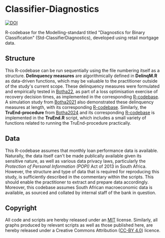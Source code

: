 # Classifier-Diagnostics
[![DOI](https://zenodo.org/badge/DOI/10.5281/zenodo.13799785.svg)](https://doi.org/10.5281/zenodo.13799785)

 R-codebase for the Modelling-standard titled "Diagnostics for Binary Classification" (Std-ClassifierDiagnostics), developed using retail mortgage data.


## Structure
This R-codebase can be run sequentially using the file numbering itself as a structure. **Delinquency measures** are algorithmically defined in **DelinqM.R** as data-driven functions, which may be valuable to the practitioner outside of the study's current scope. These delinquency measures were formulated and empirically tested in [Botha22](https://www.researchgate.net/publication/358329458_The_loss_optimization_of_loan_recovery_decision_times_using_forecast_cashflows), as part of a loss optimisation exercise of recovery decision times, as implemented in the corresponding [R-codebase](https://github.com/arnobotha/The-loss-optimisation-of-loan-recovery-decision-times-using-forecast-cash-flows). A simulation study from [Botha2021](https://www.researchgate.net/publication/350169758_Simulation-based_optimisation_of_the_timing_of_loan_recovery_across_different_portfolios) also demonstrated these delinquency measures at length, with its corresponding [R-codebase](https://github.com/arnobotha/Simulation-based-optimisation-of-the-timing-of-loan-recovery-across-different-portfolios). Similarly, the **TruEnd-procedure** from [Botha2024](https://www.researchgate.net/publication/380214432_The_TruEnd-procedure_Treating_trailing_zero-valued_balances_in_credit_data) and its corresponding [R-codebase](https://github.com/arnobotha/TruEnd-Procedure)  is implemented in the **TruEnd.R** script, which includes a small variety of functions related to running the TruEnd-procedure practically.

## Data
This R-codebase assumes that monthly loan performance data is available. Naturally, the data itself can't be made publically available given its sensitive nature, as well as various data privacy laws, particularly the _Protection of Personal Information (POPI)_ Act of 2013 in South Africa. However, the structure and type of data that is required for reproducing this study, is sufficiently described in the commentary within the scripts. This should enable the practitioner to extract and prepare data accordingly. Moreover, this codebase assumes South African macroeconomic data is available, as sourced and collated by internal staff of the bank in question.

## Copyright
All code and scripts are hereby released under an [MIT](https://opensource.org/licenses/MIT) license. Similarly, all graphs produced by relevant scripts as well as those published here, are hereby released under a Creative Commons Attribution ([CC-BY 4.0](https://creativecommons.org/licenses/by/4.0/)) licence.
